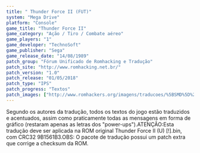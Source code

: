 ```yaml
---
title: " Thunder Force II (FUT)"
system: "Mega Drive"
platform: "Console"
game_title: "Thunder Force II"
game_category: "Ação / Tiro / Combate aéreo"
game_players: "1"
game_developer: "TechnoSoft"
game_publisher: "Sega"
game_release_date: "14/08/1989"
patch_group: "Fórum Unificado de Romhacking e Tradução"
patch_site: "http://www.romhacking.net.br/"
patch_version: "1.0"
patch_release: "01/05/2018"
patch_type: "IPS"
patch_progress: "Textos"
patch_images: ["http://www.romhackers.org/imagens/traducoes/%5BSMD%5D%20Thunder%20Force%20II%20-%20FUT%20-%201.png","http://www.romhackers.org/imagens/traducoes/%5BSMD%5D%20Thunder%20Force%20II%20-%20FUT%20-%202.png","http://www.romhackers.org/imagens/traducoes/%5BSMD%5D%20Thunder%20Force%20II%20-%20FUT%20-%203.png"]
---
```

Segundo os autores da tradução, todos os textos do jogo estão traduzidos e acentuados, assim como praticamente todas as mensagens em forma de gráfico (restaram apenas as letras dos "power-ups").ATENÇÃO:Esta tradução deve ser aplicada na ROM original Thunder Force II (U) [!].bin, com CRC32 9B1561B3.OBS: O pacote de tradução possui um patch extra que corrige a checksum da ROM.